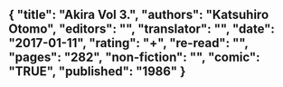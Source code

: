 {
 "title": "Akira Vol 3.",
 "authors": "Katsuhiro Otomo",
 "editors": "",
 "translator": "",
 "date": "2017-01-11",
 "rating": "+",
 "re-read": "",
 "pages": "282",
 "non-fiction": "",
 "comic": "TRUE",
 "published": "1986"
}
---

